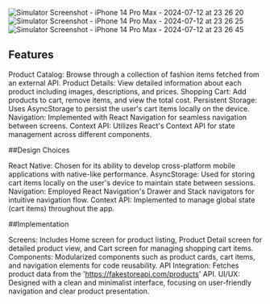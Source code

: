 ![Simulator Screenshot - iPhone 14 Pro Max - 2024-07-12 at 23 26 20](https://github.com/user-attachments/assets/750b5bd0-956d-449d-9ef4-360bbba58ad7)
![Simulator Screenshot - iPhone 14 Pro Max - 2024-07-12 at 23 26 25](https://github.com/user-attachments/assets/831dd46c-61b4-4d9d-8d81-60140d87dc59)
![Simulator Screenshot - iPhone 14 Pro Max - 2024-07-12 at 23 26 45](https://github.com/user-attachments/assets/17d39eae-b165-4270-8291-5387dc96adf5)

## Features

Product Catalog: Browse through a collection of fashion items fetched from an external API.
Product Details: View detailed information about each product including images, descriptions, and prices.
Shopping Cart: Add products to cart, remove items, and view the total cost.
Persistent Storage: Uses AsyncStorage to persist the user's cart items locally on the device.
Navigation: Implemented with React Navigation for seamless navigation between screens.
Context API: Utilizes React's Context API for state management across different components.

##Design Choices

React Native: Chosen for its ability to develop cross-platform mobile applications with native-like performance.
AsyncStorage: Used for storing cart items locally on the user's device to maintain state between sessions.
Navigation: Employed React Navigation's Drawer and Stack navigators for intuitive navigation flow.
Context API: Implemented to manage global state (cart items) throughout the app.

##Implementation

Screens: Includes Home screen for product listing, Product Detail screen for detailed product view, and Cart screen for managing shopping cart items.
Components: Modularized components such as product cards, cart items, and navigation elements for code reusability.
API Integration: Fetches product data from the 'https://fakestoreapi.com/products' API.
UI/UX: Designed with a clean and minimalist interface, focusing on user-friendly navigation and clear product presentation.
